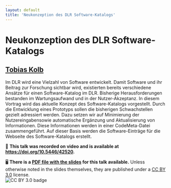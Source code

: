 ```yaml
---
layout: default
title: 'Neukonzeption des DLR Software-Katalogs'
---
```


# Neukonzeption des DLR Software-Katalogs

## [Tobias Kolb](../../speaker/73SHHA/)

Im DLR wird eine Vielzahl von Software entwickelt. Damit Software und ihr Beitrag zur Forschung sichtbar wird, existierten bereits verschiedene Ansätze für einen Software-Katalog im DLR. Bisherige Herausforderungen bestanden im Wartungsaufwand und in der Nutzer-Akzeptanz. In diesem Vortrag wird das aktuelle Konzept des Software-Katalogs vorgestellt. Durch die Entwicklung eines Prototyps sollen die bisherigen Schwachstellen gezielt adressiert werden. Dazu setzen wir auf Minimierung der Nutzereingabensowie automatische Ergänzung und Aktualisierung von Informationen. Diese Informationen werden in einer CodeMeta-Datei zusammengeführt. Auf dieser Basis werden die Software-Einträge für die Webseite des Software-Katalogs erstellt.

🎥 **This talk was recorded on video and is available at <https://doi.org/10.5446/42520>.**

🖥 **There is a [PDF file with the slides](slides.pdf) for this talk available.** Unless otherwise noted in the slides themselves, they are published under a [CC BY 3.0](https://creativecommons.org/licenses/by/3.0/legalcode) license.  
![CC BY 3.0 badge](https://licensebuttons.net/l/by/3.0/80x15.png)
